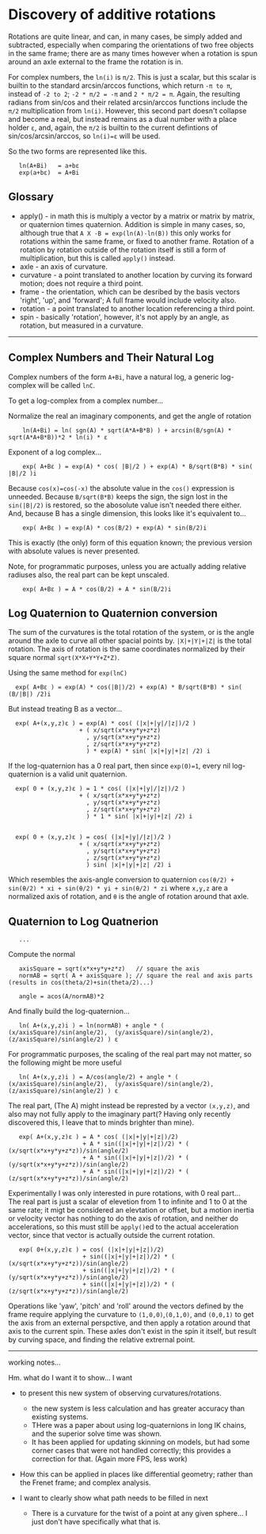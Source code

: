﻿
# Discovery of additive rotations

Rotations are quite linear, and can, in many cases, be simply added and subtracted, especially when comparing
the orientations of two free objects in the same frame; there are as
many times however when a rotation is spun around an axle external to the frame the rotation is
in.

For complex numbers, the `ln(i)` is `π/2`.  This is just a scalar, but this scalar is builtin to the standard arcsin/arccos functions, 
which return `-π to π`, instead of `-2 to 2`;  `-2 * π/2 = -π`  and `2 * π/2 = π`. Again, 
the resulting radians from sin/cos and their related arcsin/arccos functions include the `π/2` multiplication from `ln(i)`.
However, this second part doesn't collapse and become a real, but instead remains as a dual number with a place holder `ε`, and, again, the 
`π/2` is builtin to the current defintions of sin/cos/arcsin/arccos, so `ln(i)=ε` will be used.

So the two forms are represented like this.

```
   ln(A+Bi)   = a+bε
   exp(a+bε)  = A+Bi
```



## Glossary

- apply() - in math this is multiply a vector by a matrix or matrix by matrix, or quaternion times quaternion.  Addition is simple
    in many cases, so, although true that `A X -B = exp(ln(A)-ln(B))` this only works for rotations within the same frame, or fixed to
    another frame.  Rotation of a rotation by rotation outside of the rotation itself is still a form of multiplication, but this is 
    called `apply()` instead.
- axle - an axis of curvature.
- curvature - a point translated to another location by curving its forward motion; does not require a third point.
- frame - the orientation, which can be desribed by the basis vectors 'right', 'up', and 'forward'; A full frame would include velocity also.
- rotation - a point translated to another location referencing a third point.
- spin - basically 'rotation', however, it's not apply by an angle, as rotation, but measured in a curvature.


---

## Complex Numbers and Their Natural Log

Complex numbers of the form `A+Bi`, have a natural log, a generic log-complex will be called `lnC`.

To get a log-complex from a complex number...

Normalize the real an imaginary components, and get the angle of rotation

```
    ln(A+Bi) = ln( sgn(A) * sqrt(A*A+B*B) ) + arcsin(B/sgn(A) * sqrt(A*A+B*B))*2 * ln(i) * ε

```

Exponent of a log complex...

```
    exp( A+Bε ) = exp(A) * cos( |B|/2 ) + exp(A) * B/sqrt(B*B) * sin( |B|/2 )i
```

Because `cos(x)=cos(-x)` the absolute value in the `cos()` expression is unneeded.
Because `B/sqrt(B*B)` keeps the sign, the sign lost in the `sin(|B|/2)` is restored, so the abosolute value isn't needed there either.
And, because B has a single dimension, this looks like it's equivalent to... 

```
    exp( A+Bε ) = exp(A) * cos(B/2) + exp(A) * sin(B/2)i
```

This is exactly (the only) form of this equation known; the previous version with absolute values is never
presented.


Note, for programmatic purposes, unless you are actually adding relative radiuses also, the real part can
be kept unscaled.

```
    exp( A+Bε ) = A * cos(B/2) + A * sin(B/2)i
```


## Log Quaternion to Quaternion conversion

The sum of the curvatures is the total rotation of the system, or is the angle around the axle to curve all
other spacial points by.  `|X|+|Y|+|Z|` is the total rotation.  The axis of rotation is the same coordinates
normalized by their square normal `sqrt(X*X+Y*Y+Z*Z)`.  

Using the same method for `exp(lnC)`

```
  exp( A+Bε ) = exp(A) * cos(|B|)/2) + exp(A) * B/sqrt(B*B) * sin( (B/|B|) /2)i
```

But instead treating B as a vector...

```
  exp( A+(x,y,z)ε ) = exp(A) * cos( (|x|+|y|/|z|)/2 ) 
                    + ( x/sqrt(x*x+y*y+z*z) 
                      , y/sqrt(x*x+y*y+z*z)
                      , z/sqrt(x*x+y*y+z*z)
                      ) * exp(A) * sin( |x|+|y|+|z| /2) i
```


If the log-quaternion has a 0 real part, then since `exp(0)=1`, every nil log-quaternion is a valid unit quaternion.

```
  exp( 0 + (x,y,z)ε ) = 1 * cos( (|x|+|y|/|z|)/2 ) 
                    + ( x/sqrt(x*x+y*y+z*z) 
                      , y/sqrt(x*x+y*y+z*z)
                      , z/sqrt(x*x+y*y+z*z)
                      ) * 1 * sin( |x|+|y|+|z| /2) i


  exp( 0 + (x,y,z)ε ) = cos( (|x|+|y|/|z|)/2 ) 
                    + ( x/sqrt(x*x+y*y+z*z) 
                      , y/sqrt(x*x+y*y+z*z)
                      , z/sqrt(x*x+y*y+z*z)
                      ) sin( |x|+|y|+|z| /2) i

```

Which resembles the axis-angle conversion to quaternion `cos(θ/2) + sin(θ/2) * xi + sin(θ/2) * yi + sin(θ/2) * zi`  where `x,y,z` are a normalized axis of rotation, 
and `θ` is the angle of rotation around that axle.


## Quaternion to Log Quatnerion

```
   ...
```

Compute the normal
```
   axisSquare = sqrt(x*x+y*y+z*z)   // square the axis
   normAB = sqrt( A + axisSquare ); // square the real and axis parts (results in cos(theta/2)+sin(theta/2)...)

   angle = acos(A/normAB)*2
```

And finally build the log-quaternion...
```
   ln( A+(x,y,z)i ) = ln(normAB) + angle * ( (x/axisSquare)/sin(angle/2),  (y/axisSquare)/sin(angle/2), (z/axisSquare)/sin(angle/2) ) ε
```

For programmatic purposes, the scaling of the real part may not matter, so the following might be more useful

```
   ln( A+(x,y,z)i ) = A/cos(angle/2) + angle * ( (x/axisSquare)/sin(angle/2),  (y/axisSquare)/sin(angle/2), (z/axisSquare)/sin(angle/2) ) ε
```

The real part, (The A) might instead be represted by a vector `(x,y,z)`, and also may not fully apply to the imaginary part(? Having only
recently discovered this, I leave that to minds brighter than mine).


```
   exp( A+(x,y,z)ε ) = A * cos( (|x|+|y|+|z|)/2) 
                     + A * sin((|x|+|y|+|z|)/2) * ( (x/sqrt(x*x+y*y+z*z))/sin(angle/2)
                     + A * sin((|x|+|y|+|z|)/2) * ( (y/sqrt(x*x+y*y+z*z))/sin(angle/2)
                     + A * sin((|x|+|y|+|z|)/2) * ( (z/sqrt(x*x+y*y+z*z))/sin(angle/2)
```


Experimentally I was only interested in pure rotations, with 0 real part...  
The real part is just a scalar of elevetion from 1 to infinite and 1 to 0 at the same rate; it migt be considered an elevtation or offset,
but a motion inertia or velocity vector has nothing to do the axis of rotation, and neither do accelerations, so this must still be `apply()`ed
to the actual acceleration vector, since that vector is actually outside the current rotation.

```
   exp( 0+(x,y,z)ε ) = cos( (|x|+|y|+|z|)/2) 
                     + sin((|x|+|y|+|z|)/2) * ( (x/sqrt(x*x+y*y+z*z))/sin(angle/2)
                     + sin((|x|+|y|+|z|)/2) * ( (y/sqrt(x*x+y*y+z*z))/sin(angle/2)
                     + sin((|x|+|y|+|z|)/2) * ( (z/sqrt(x*x+y*y+z*z))/sin(angle/2)
```


Operations like 'yaw', 'pitch' and 'roll' around the vectors defined by the frame require applying the curvature to `(1,0,0)`,`(0,1,0)`, and `(0,0,1)` to 
get the axis from an external perspctive, and then apply a rotation around that axis to the current spin.  These axles don't exist in the spin it itself,
but result by curving space, and finding the relative extrernal point.


---

working notes...

Hm. what do I want it to show...
I want 
  - to present this new system of observing curvatures/rotations.
    - the new system is less calculation and has greater accuracy than existing systems.
    - THere was a paper about using log-quaternions in long IK chains, and the superior solve time was shown.
    - It has been applied for updating skinning on models, but had some corner cases that were not handled correctly; this provides a correction for that. (Again more FPS, less work)

  - How this can be applied in places like differential geometry; rather than the Frenet frame; and complex analysis.

  - I want to clearly show what path needs to be filled in next
    - There is a curvature for the twist of a point at any given sphere... I just don't have specifically what that is.


